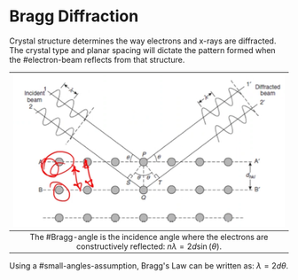 # Bragg Diffraction

Crystal structure determines the way electrons and x-rays are diffracted.
The crystal type and planar spacing will dictate the pattern formed when the #electron-beam reflects from that structure.

| ![](../../../attachments/electron-backscatter-diffraction/bragg_diffraction_220919_173206_EST.png) |
|:--:|
| The #Bragg-angle is the incidence angle where the electrons are constructively reflected: $n\lambda = 2d\sin(\theta)$. |

Using a #small-angles-assumption, Bragg's Law can be written as: $\lambda = 2d\theta$.